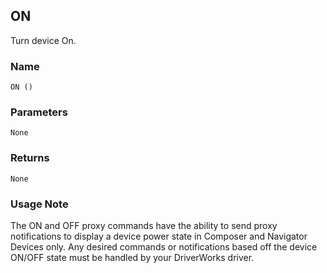 ## ON

Turn device On.


### Name

`ON ()`


### Parameters

`None`


### Returns

`None`

### Usage Note

The ON and OFF proxy commands have the ability to send proxy notifications to display a device power state in Composer and Navigator Devices only. Any desired commands or notifications based off the device ON/OFF state must be handled by your DriverWorks driver.